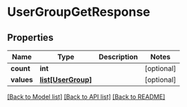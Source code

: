 # UserGroupGetResponse

## Properties
Name | Type | Description | Notes
------------ | ------------- | ------------- | -------------
**count** | **int** |  | [optional] 
**values** | [**list[UserGroup]**](UserGroup.md) |  | [optional] 

[[Back to Model list]](../README.md#documentation-for-models) [[Back to API list]](../README.md#documentation-for-api-endpoints) [[Back to README]](../README.md)


